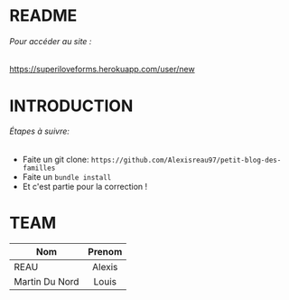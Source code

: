# README

###### Pour accéder au site : 
https://superiloveforms.herokuapp.com/user/new

# INTRODUCTION

###### Étapes à suivre:

* Faite un git clone: `https://github.com/Alexisreau97/petit-blog-des-familles`
* Faite un `bundle install`
* Et c'est partie pour la correction !

# TEAM

| Nom             |Prenom    |
| --------------- |:--------:|
| REAU            | Alexis   |
| Martin Du Nord  | Louis    |
